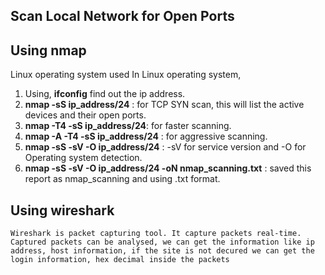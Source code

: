## Scan Local Network for Open Ports

## Using nmap
  Linux operating system used
  In Linux operating system,
  1. Using, **ifconfig** find out the ip address.
  2. **nmap -sS ip_address/24** : for TCP SYN scan, this will list the active devices and their open ports.
  3. **nmap -T4 -sS ip_address/24**: for faster scanning.
  4. **nmap -A -T4 -sS ip_address/24** : for aggressive scanning.
  5. **nmap -sS -sV -O ip_address/24** :
       -sV for service version and -O for Operating system detection.
 6. **nmap -sS -sV -O ip_address/24 -oN nmap_scanning.txt** : saved this report as nmap_scanning and using .txt format.
## Using wireshark
    Wireshark is packet capturing tool. It capture packets real-time.
    Captured packets can be analysed, we can get the information like ip address, host information, if the site is not decured we can get the login information, hex decimal inside the packets
